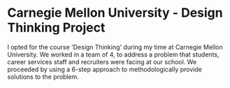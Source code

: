 # Carnegie Mellon University - Design Thinking Project
I opted for the course 'Design Thinking' during my time at Carnegie Mellon University.  We worked in a team of 4, to address a problem that students, career services staff and recruiters were facing at our school. We proceeded by using a 6-step approach to methodologically provide solutions to the problem.
